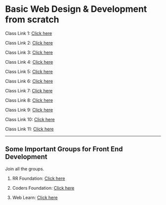 # Basic Web Design & Development from scratch

Class Link 1: [Click here](https://youtu.be/OYDuO47JBBQ)

Class Link 2: [Click here](https://youtu.be/HnAHCHtdkWs)

Class Link 3: [Click here](https://youtu.be/1q9DuOq2MwA)

Class Link 4: [Click here](https://youtu.be/wS2dK5EQo2I)

Class Link 5: [Click here](https://youtu.be/zmhTi419cfM)

Class Link 6: [Click here](https://youtu.be/6aiYW-wzdGs)

Class Link 7: [Click here](https://youtu.be/292WZjlufG0)

Class Link 8: [Click here](https://youtu.be/6Lns_p4HRUc)

Class Link 9: [Click here](https://youtu.be/_uY2ile1IJQ)

Class Link 10: [Click here](https://youtu.be/c99UtGnd3O8)

Class Link 11: [Click here](https://youtu.be/SZ14C93oG1U)

-------------------------------------------------------------

## Some Important Groups for Front End Development

Join all the groups.

1. RR Foundation: [Click here](https://web.facebook.com/groups/rrfoundation/)

2. Coders Foundation: [Click here](https://web.facebook.com/groups/codersfoundation/)

3. Web Learn: [Click here](https://web.facebook.com/groups/weblearnbd/)
